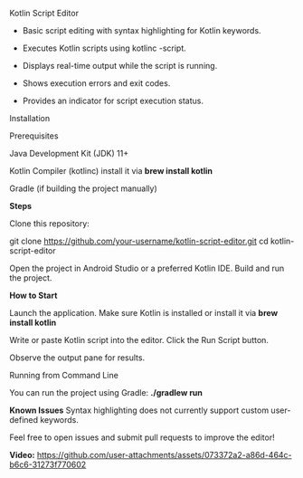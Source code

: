 Kotlin Script Editor

- Basic script editing with syntax highlighting for Kotlin keywords.

- Executes Kotlin scripts using kotlinc -script.

- Displays real-time output while the script is running.

- Shows execution errors and exit codes.

- Provides an indicator for script execution status.

Installation

Prerequisites

Java Development Kit (JDK) 11+

Kotlin Compiler (kotlinc)
install it via **brew install kotlin**

Gradle (if building the project manually)

**Steps**

Clone this repository:

git clone https://github.com/your-username/kotlin-script-editor.git
cd kotlin-script-editor

Open the project in Android Studio or a preferred Kotlin IDE.
Build and run the project.

**How to Start**

Launch the application.
Make sure Kotlin is installed 
or install it via **brew install kotlin**

Write or paste Kotlin script into the editor.
Click the Run Script button.

Observe the output pane for results.

Running from Command Line


You can run the project using Gradle:
**./gradlew run**

**Known Issues**
Syntax highlighting does not currently support custom user-defined keywords.

Feel free to open issues and submit pull requests to improve the editor!

**Video:**
https://github.com/user-attachments/assets/073372a2-a86d-464c-b6c6-31273f770602

